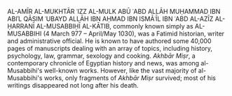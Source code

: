 AL-AMĪR AL-MUKHTĀR ʿIZZ AL-MULK ABŪ ʿABD ALLĀH MUḤAMMAD IBN ABIʾL QĀSIM ʿUBAYD ALLĀH IBN AḤMAD IBN ISMĀʿĪL IBN ʿABD AL-AZĪZ AL-ḤARRANĪ AL-MUSABBIḤĪ AL-KĀTIB, commonly known simply as AL-MUSABBIHI (4 March 977 – April/May 1030), was a Fatimid historian, writer and administrative official. He is known to have authored some 40,000 pages of manuscripts dealing with an array of topics, including history, psychology, law, grammar, sexology and cooking. _Akhbār Miṣr_, a contemporary chronicle of Egyptian history and news, was among al-Musabbihi's well-known works. However, like the vast majority of al-Musabbihi's works, only fragments of _Akhbār Miṣr_ survived; most of his writings disappeared not long after his death.
